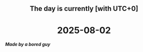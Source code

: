 <h2 align=center>The day is currently [with UTC+0]</h2>
<h1 align=center><!--TIME BEGIN-->2025-08-02<!--TIME END--></h1>
<h5>Made by a bored guy</h5>
